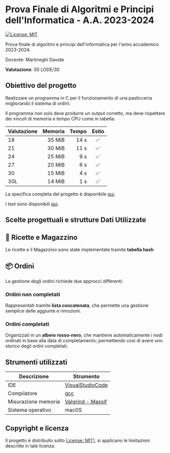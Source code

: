 # Prova Finale di Algoritmi e Principi dell'Informatica - A.A. 2023-2024

[![License: MIT](https://img.shields.io/badge/License-MIT-yellow.svg)](https://github.com/emirvelicanin/progetto-API-2024/blob/main/LICENSE)

Prova finale di algoritmi e principi dell'informatica per l'anno accademico 2023-2024.

Docente: Martineghi Davide

**Valutazione**: 30 LODE/30

## Obiettivo del progetto

Realizzare un programma in C per il funzionamento di una pasticceria migliorando il sistema di ordini.

Il programma non solo deve produrre un output corretto, ma deve rispettare dei vincoli di memoria e tempo CPU come in tabella:

| Valutazione | Memoria | Tempo |       Esito        |
|-------------|--------:|------:|:------------------:|
| 18          | 35  MiB | 14 s  | :white_check_mark: |
| 21          | 30  MiB | 11 s  | :white_check_mark: |
| 24          | 25  MiB |  9 s  | :white_check_mark: |
| 27          | 20  MiB |  6 s  | :white_check_mark: |
| 30          | 15  MiB |  4 s  | :white_check_mark: |
| 30L         | 14  MiB |  1 s  | :white_check_mark: |


La specifica completa del progetto è disponibile [qui](https://github.com/emirvelicanin/progetto-API-2024/blob/main/Documents/specifica.pdf).

I test sono disponibili [qui](https://github.com/emirvelicanin/progetto-API-2024/blob/main/test_cases.zip).

## Scelte progettuali e strutture Dati Utilizzate

## 🍰 Ricette e Magazzino
Le ricette e il Magazzino  sono state implementate tramite **tabella hash**

## 📦 Ordini
La gestione degli ordini richiede due approcci differenti:

### Ordini non completati
Rappresentati tramite **lista concatenata**, che permette una gestione semplice delle aggiunte e rimozioni.  

### Ordini completati
Organizzati in un **albero rosso-nero**, che mantiene automaticamente i nodi ordinati in base alla data di completamento; permettendo cosi di avere uno storico degli ordni completati.  

## Strumenti utilizzati

| Descrizione         | Strumento                                         |
|---------------------|---------------------------------------------------|
| IDE                 | [VisualStudioCode](https://code.visualstudio.com/)|
| Compilatore         | [gcc](https://gcc.gnu.org/)                       |
| Misurazione memoria | [Valgrind - Massif](https://valgrind.org/)        |    
| Sistema operativo   | mac0S                                             |

## Copyright e licenza

Il progetto è distribuito sotto [License: MIT](https://github.com/emirvelicanin/progetto-API-2024/blob/main/LICENSE)], si applicano le limitazioni descritte in tale licenza.
